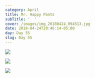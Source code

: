 ```yaml
---
category: April
title: Mr. Happy Pants
subTitle: '  '
cover: /images/img_20180424_094513.jpg
date: 2018-04-24T20:46:14-05:00
day: Day 55
slug: Day 55
---
```

![](/images/img_20180424_094513.jpg)

![](/images/img_20180424_154943.jpg)

![](/images/img_20180424_143149.jpg)
